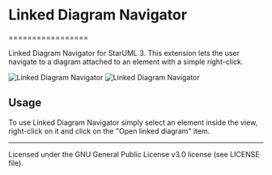 # Linked Diagram Navigator
=================

Linked Diagram Navigator for StarUML 3. This extension lets the user navigate to a diagram attached to an element with a simple right-click.

![Linked Diagram Navigator](https://github.com/zillemarco/StarUML_LinkedDiagramNavigator/blob/master/Captures/capture_1.png?raw=true)
![Linked Diagram Navigator](https://github.com/zillemarco/StarUML_LinkedDiagramNavigator/blob/master/Captures/capture_2.png?raw=true)

## Usage

To use Linked Diagram Navigator simply select an element inside the view, right-click on it and click on the "Open linked diagram" item.

---

Licensed under the GNU General Public License v3.0 license (see LICENSE file).
